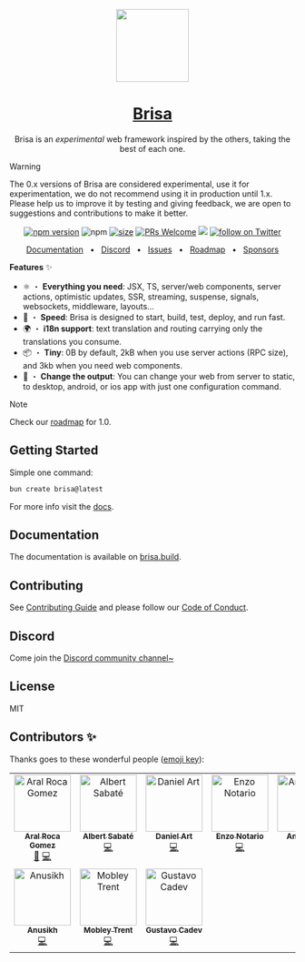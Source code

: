 <p align="center">
  <a href="https://brisa.build">
    <picture>
      <img src="https://github.com/brisa-build/brisa/assets/13313058/06a1967f-d6e8-4497-ba6d-51b176abf663" height="128">
    </picture>
    <h1 align="center">Brisa</h1>
  </a>
</p>

<p align="center">Brisa is an <i>experimental</i> web framework inspired by the others, taking the best of each one.</p>

> [!WARNING]
>
> The 0.x versions of Brisa are considered experimental, use it for experimentation, we do not recommend using it in production until 1.x. Please help us to improve it by testing and giving feedback, we are open to suggestions and contributions to make it better.

<div align="center">

[![npm version](https://badge.fury.io/js/brisa.svg)](https://badge.fury.io/js/brisa)
![npm](https://img.shields.io/npm/dw/brisa)
[![size](https://img.shields.io/bundlephobia/minzip/brisa)](https://bundlephobia.com/package/brisa)
[![PRs Welcome][badge-prwelcome]][prwelcome]
<a href="https://github.com/brisa-build/brisa/actions?query=workflow%3ATest" alt="Tests status">
<img src="https://github.com/brisa-build/brisa/workflows/Test/badge.svg" /></a>
<a href="https://twitter.com/intent/follow?screen_name=brisadotbuild">
<img src="https://img.shields.io/twitter/follow/brisadotbuild?style=social&logo=x"
            alt="follow on Twitter"></a>

</div>

[badge-prwelcome]: https://img.shields.io/badge/PRs-welcome-brightgreen.svg?style=flat-square
[prwelcome]: http://makeapullrequest.com

<div align="center">
  <a href="https://brisa.build">Documentation</a>
  <span>&nbsp;&nbsp;•&nbsp;&nbsp;</span>
  <a href="https://discord.gg/MsE9RN3FU4">Discord</a>
  <span>&nbsp;&nbsp;•&nbsp;&nbsp;</span>
  <a href="https://github.com/brisa-build/brisa/issues/new">Issues</a>
  <span>&nbsp;&nbsp;•&nbsp;&nbsp;</span>
  <a href="https://github.com/brisa-build/brisa/issues/1">Roadmap</a>
    <span>&nbsp;&nbsp;•&nbsp;&nbsp;</span>
  <a href="https://github.com/sponsors/aralroca">Sponsors</a>
  <br />
</div>

**Features** ✨

- ⚛️ ・ **Everything you need**: JSX, TS, server/web components, server actions, optimistic updates, SSR, streaming, suspense, signals, websockets, middleware, layouts...
- 🚀 ・ **Speed**: Brisa is designed to start, build, test, deploy, and run fast.
- 🌍 ・ **i18n support**: text translation and routing carrying only the translations you consume.
- 📦 ・ **Tiny**: 0B by default, 2kB when you use server actions (RPC size), and 3kb when you need web components.
- 📲 ・ **Change the output**: You can change your web from server to static, to desktop, android, or ios app with just one configuration command.

> [!NOTE]
>
> Check our [roadmap](https://github.com/brisa-build/brisa/issues/197) for 1.0.

## Getting Started

Simple one command:

```sh
bun create brisa@latest
```

For more info visit the [docs](https://brisa.build/getting-started/quick-start).

## Documentation

The documentation is available on [brisa.build](https://brisa.build).

## Contributing

See [Contributing Guide](CONTRIBUTING.md) and please follow our [Code of Conduct](CODE_OF_CONDUCT.md).

## Discord

Come join the [Discord community channel~](https://discord.gg/MsE9RN3FU4)

## License

MIT

## Contributors ✨

Thanks goes to these wonderful people ([emoji key](https://allcontributors.org/docs/en/emoji-key)):

<!-- ALL-CONTRIBUTORS-LIST:START - Do not remove or modify this section -->
<!-- prettier-ignore-start -->
<!-- markdownlint-disable -->
<table>
  <tbody>
    <tr>
      <td align="center" valign="top" width="14.28%"><a href="https://aralroca.com"><img src="https://avatars3.githubusercontent.com/u/13313058?v=4?s=100" width="100px;" alt="Aral Roca Gomez"/><br /><sub><b>Aral Roca Gomez</b></sub></a><br /><a href="#maintenance-aralroca" title="Maintenance">🚧</a> <a href="https://github.com/aralroca/next-translate/commits?author=aralroca" title="Code">💻</a></td>
      <td align="center" valign="top" width="14.28%"><a href="https://github.com/AlbertSabate"><img src="https://avatars.githubusercontent.com/u/2384218?s=100" width="100px;" alt="Albert Sabaté"/><br /><sub><b>Albert Sabaté</b></sub></a><br /><a href="https://github.com/brisa-build/brisa/commits?author=AlbertSabate" title="Code">💻</a></td>
      <td align="center" valign="top" width="14.28%"><a href="https://github.com/danielart"><img src="https://avatars.githubusercontent.com/u/4655428?s=100" width="100px;" alt="Daniel Art"/><br /><sub><b>Daniel Art</b></sub></a><br /><a href="https://github.com/brisa-build/brisa/commits?author=danielart" title="Code">💻</a></td>
      <td align="center" valign="top" width="14.28%"><a href="https://github.com/enzonotario"><img src="https://avatars.githubusercontent.com/u/10469299?s=100" width="100px;" alt="Enzo Notario"/><br /><sub><b>Enzo Notario</b></sub></a><br /><a href="https://github.com/brisa-build/brisa/commits?author=enzonotario" title="Code">💻</a></td>
      <td align="center" valign="top" width="14.28%"><a href="https://github.com/amatiasq"><img src="https://avatars.githubusercontent.com/u/1533589?s=100" width="100px;" alt="Amatias Q"/><br /><sub><b>Amatias Q</b></sub></a><br /><a href="https://github.com/brisa-build/brisa/commits?author=amatiasq" title="Code">💻</a></td>
      <td align="center" valign="top" width="14.28%"><a href="https://github.com/gariasf"><img src="https://avatars.githubusercontent.com/u/5864275?s=100" width="100px;" alt="Garias F"/><br /><sub><b>Garias F</b></sub></a><br /><a href="https://github.com/brisa-build/brisa/commits?author=gariasf" title="Code">💻</a></td>
      <td align="center" valign="top" width="14.28%"><a href="https://github.com/adriablancafort"><img src="https://avatars.githubusercontent.com/u/76774853?s=100" width="100px;" alt="Adria Blancafort"/><br /><sub><b>Adria Blancafort</b></sub></a><br /><a href="https://github.com/brisa-build/brisa/commits?author=adriablancafort" title="Code">💻</a></td>
    </tr>
    <tr>
      <td align="center" valign="top" width="14.28%"><a href="https://github.com/anusikh"><img src="https://avatars.githubusercontent.com/u/56106489?s=100" width="100px;" alt="Anusikh"/><br /><sub><b>Anusikh</b></sub></a><br /><a href="https://github.com/brisa-build/brisa/commits?author=anusikh" title="Code">💻</a></td>
      <td align="center" valign="top" width="14.28%"><a href="https://github.com/mobley-trent"><img src="https://avatars.githubusercontent.com/u/67474838?s=100" width="100px;" alt="Mobley Trent"/><br /><sub><b>Mobley Trent</b></sub></a><br /><a href="https://github.com/brisa-build/brisa/commits?author=mobley-trent" title="Code">💻</a></td>
      <td align="center" valign="top" width="14.28%"><a href="https://github.com/gustavocadev"><img src="https://avatars.githubusercontent.com/u/84424661?s=100" width="100px;" alt="Gustavo Cadev"/><br /><sub><b>Gustavo Cadev</b></sub></a><br /><a href="https://github.com/brisa-build/brisa/commits?author=gustavocadev" title="Code">💻</a></td>
    </tr>
  </tbody>
</table>

<!-- markdownlint-restore -->
<!-- prettier-ignore-end -->

<!-- ALL-CONTRIBUTORS-LIST:END -->
